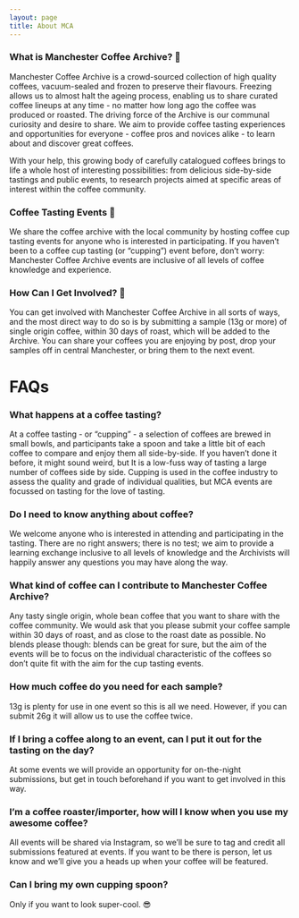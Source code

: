 ```yaml
---
layout: page
title: About MCA
---
```


### What is Manchester Coffee Archive? 💾
Manchester Coffee Archive is a crowd-sourced collection of high quality coffees, vacuum-sealed and frozen to preserve their flavours. Freezing allows us to almost halt the ageing process, enabling us to share curated coffee lineups  at any time - no matter how long ago the coffee was produced or roasted. The driving force of the Archive is our communal curiosity and desire to share. We aim to provide coffee tasting experiences and opportunities for everyone - coffee pros and novices alike - to learn about and discover great coffees. 

With your help, this growing body of carefully catalogued coffees brings to life a whole host of interesting possibilities: from delicious side-by-side tastings and public events, to research projects aimed at specific areas of interest within the coffee community. 

### Coffee Tasting Events 🥄
We share the coffee archive with the local community by hosting coffee cup tasting events for anyone who is interested in participating. If you haven’t been to a coffee cup tasting (or “cupping”) event before, don’t worry: Manchester Coffee Archive events are inclusive of all levels of coffee knowledge and experience. 

### How Can I Get Involved? 👐
You can get involved with Manchester Coffee Archive in all sorts of ways, and the most direct way to do so is by submitting a sample (13g or more) of single origin coffee, within 30 days of roast, which will be added to the Archive. You can share your coffees you are enjoying  by post, drop your  samples off in central Manchester, or bring them to the next event.

# FAQs

### What happens at a coffee tasting?
At a coffee tasting - or “cupping” - a selection of coffees are brewed in small bowls, and participants take a spoon and take a little bit of each coffee to compare and enjoy them all side-by-side. If you haven’t done it before, it might sound weird, but It is a low-fuss way of tasting a large number of coffees side by side. Cupping is used in the coffee industry to assess the quality and grade of individual qualities, but MCA events are focussed on tasting for the love of tasting.

### Do I need to know anything about coffee?
We welcome anyone who is interested in attending and participating in the tasting. There are no right answers; there is no test; we aim to provide a learning exchange inclusive to all levels of knowledge and the Archivists will happily answer any questions you may have along the way.

### What kind of coffee can I contribute to Manchester Coffee Archive?
Any tasty single origin, whole bean coffee that you want to share with the coffee community. We would ask that you please submit your coffee sample within 30 days of roast, and as close to the roast date as possible. No blends please though: blends can be great for sure, but the aim of the events will be to focus on the individual characteristic of the coffees so don’t quite fit with the aim for the cup tasting events.

### How much coffee do you need for each sample?
13g is plenty for use in one event so this is all we need. However, if you can submit 26g it will allow us to use the coffee twice.

### If I bring a coffee along to an event, can I put it out for the tasting on the day?
At some events we will provide an opportunity for on-the-night submissions, but get in touch beforehand if you want to get involved in this way. 

### I’m a coffee roaster/importer, how will I know when you use my awesome coffee?
All events will be shared via Instagram, so we’ll be sure to tag and credit all submissions featured at events. If you want to be there is person, let us know and we’ll give you a heads up when your coffee will be featured.

### Can I bring my own cupping spoon?
Only if you want to look super-cool. 😎
